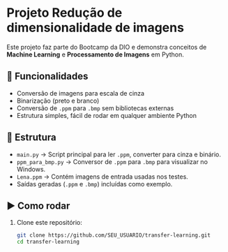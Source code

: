 # Projeto Redução de dimensionalidade de imagens

Este projeto faz parte do Bootcamp da DIO e demonstra conceitos de **Machine Learning** e **Processamento de Imagens** em Python.

## 🚀 Funcionalidades
- Conversão de imagens para escala de cinza
- Binarização (preto e branco)
- Conversão de `.ppm` para `.bmp` sem bibliotecas externas
- Estrutura simples, fácil de rodar em qualquer ambiente Python

## 📂 Estrutura
- `main.py` → Script principal para ler `.ppm`, converter para cinza e binário.
- `ppm_para_bmp.py` → Conversor de `.ppm` para `.bmp` para visualizar no Windows.
- `Lena.ppm` → Contém imagens de entrada usadas nos testes.
- Saídas geradas (`.ppm` e `.bmp`) incluídas como exemplo.

## ▶️ Como rodar
1. Clone este repositório:
   ```bash
   git clone https://github.com/SEU_USUARIO/transfer-learning.git
   cd transfer-learning
